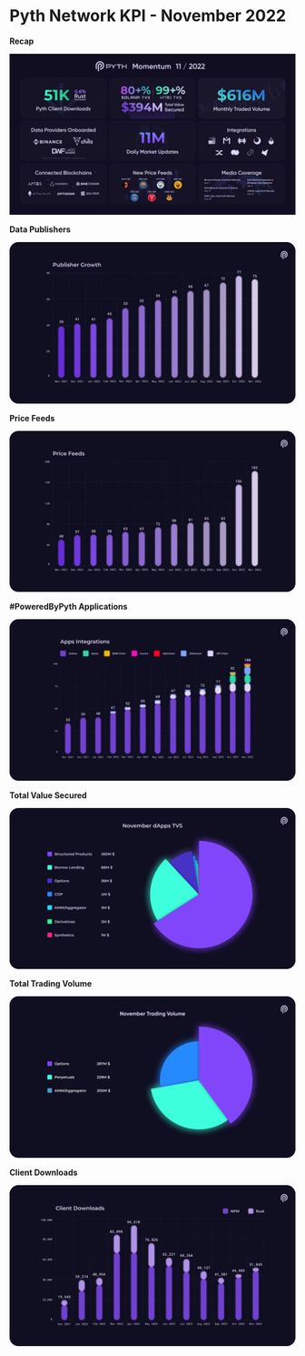 # Pyth Network KPI - November 2022

**Recap**

![](../../.gitbook/assets/kpi/november-22/Momentum%20November-22.jpg)

**Data Publishers**

![](../../.gitbook/assets/kpi/november-22/Publisher%20Growth%20November%20v2.png)

**Price Feeds**

![](../../.gitbook/assets/kpi/november-22/Price%20Feeds%20November.png)

**#PoweredByPyth Applications**

![](../../.gitbook/assets/kpi/november-22/Apps%20Integrations.png)

**Total Value Secured**

![](../../.gitbook/assets/kpi/november-22/November%20dApps%20TVS.png)

**Total Trading Volume**

![](../../.gitbook/assets/kpi/november-22/November%20Trading%20Volume.png)

**Client Downloads**

![](../../.gitbook/assets/kpi/november-22/Client%20Downloads%20Cumulative%20November.png)
